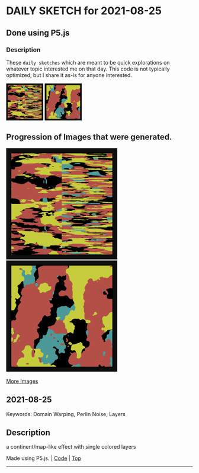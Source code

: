 # DAILY SKETCH for 2021-08-25

## Done using P5.js

### Description

These `daily sketches` which are meant to be quick explorations     on whatever topic interested me on that day. This code is not typically optimized, but I share it as-is     for anyone interested.

<img src = 'images/keep_2021-08-28-18-22-36.png' width = '100'> <img src = 'images/keep_2021-08-28-18-25-43.png' width = '100'> 

## Progression of Images that were generated.

<img src = 'images/keep_2021-08-28-18-22-36.png' width = '300'> 
<img src = 'images/keep_2021-08-28-18-25-43.png' width = '300'> 


[More Images](2021-08-25/images) 


 ## 2021-08-25
Keywords: Domain Warping, Perlin Noise, Layers
 

## Description 

 a continent/map-like effect with single colored layers
 

Made using P5.js. | [Code](2021/2021-08-25/) | [Top](#daily-sketches) 

-----

